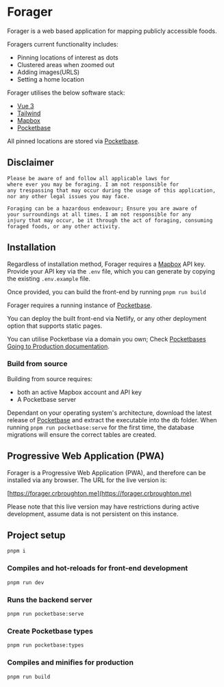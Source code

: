 # Forager

Forager is a web based application for mapping publicly accessible foods.

Foragers current functionality includes:

- Pinning locations of interest as dots
- Clustered areas when zoomed out
- Adding images(URLS)
- Setting a home location

Forager utilises the below software stack:

- [Vue 3](https://v3.vuejs.org/)
- [Tailwind](https://tailwindcss.com/)
- [Mapbox](https://www.mapbox.com/)
- [Pocketbase](https://github.com/pocketbase/pocketbase)

All pinned locations are stored via [Pocketbase](https://github.com/pocketbase/pocketbase).

## Disclaimer

    Please be aware of and follow all applicable laws for
    where ever you may be foraging. I am not responsible for 
    any trespassing that may occur during the usage of this application, 
    nor any other legal issues you may face.

    Foraging can be a hazardous endeavour; Ensure you are aware of
    your surroundings at all times. I am not responsible for any
    injury that may occur, be it through the act of foraging, consuming
    foraged foods, or any other activity.


## Installation

Regardless of installation method, Forager requires a [Mapbox](https://www.mapbox.com/) API key. Provide your API key via the `.env` file, which you can generate
by copying the existing `.env.example` file.

Once provided, you can build the front-end by running `pnpm run build`

Forager requires a running instance of [Pocketbase](https://github.com/pocketbase/pocketbase).

You can deploy the built front-end via Netlify, or any other deployment option
that supports static pages.

You can utilise Pocketbase via a domain you own; Check [Pocketbases Going to Production documentation](https://pocketbase.io/docs/going-to-production/).

### Build from source

Building from source requires:

- both an active Mapbox account and API key
- A Pocketbase server

Dependant on your operating system's architecture, download the latest release of
[Pocketbase](https://github.com/pocketbase/pocketbase) and extract the executable
into the db folder. When running `pnpm run pocketbase:serve` for the first time,
the database migrations will ensure the correct tables are created.

## Progressive Web Application (PWA)

Forager is a Progressive Web Application (PWA), and therefore can be installed via any browser. The URL for the live version is:

[https://forager.crbroughton.me](https://forager.crbroughton.me)

Please note that this live version may have restrictions during active development,
assume data is not persistent on this instance.

## Project setup
```
pnpm i
```

### Compiles and hot-reloads for front-end development
```
pnpm run dev
```

### Runs the backend server
```
pnpm run pocketbase:serve
```

### Create Pocketbase types
```
pnpm run pocketbase:types
```

### Compiles and minifies for production
```
pnpm run build
```